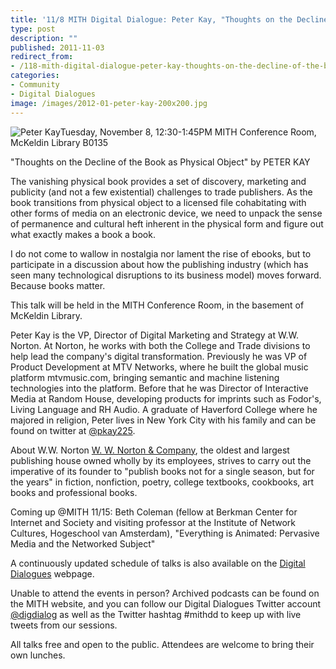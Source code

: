 ```yaml
---
title: '11/8 MITH Digital Dialogue: Peter Kay, "Thoughts on the Decline of the Book as Physical Object"'
type: post
description: ""
published: 2011-11-03
redirect_from: 
- /118-mith-digital-dialogue-peter-kay-thoughts-on-the-decline-of-the-book-as-physical-object/
categories:
- Community
- Digital Dialogues
image: /images/2012-01-peter-kay-200x200.jpg
---
```

![Peter Kay](/images/2012-01-peter-kay-200x200.jpg)Tuesday, November 8, 12:30-1:45PM MITH Conference Room, McKeldin Library B0135

"Thoughts on the Decline of the Book as Physical Object" by PETER KAY

The vanishing physical book provides a set of discovery, marketing and publicity (and not a few existential) challenges to trade publishers. As the book transitions from physical object to a licensed file cohabitating with other forms of media on an electronic device, we need to unpack the sense of permanence and cultural heft inherent in the physical form and figure out what exactly makes a book a book.

I do not come to wallow in nostalgia nor lament the rise of ebooks, but to participate in a discussion about how the publishing industry (which has seen many technological disruptions to its business model) moves forward. Because books matter.

This talk will be held in the MITH Conference Room, in the basement of McKeldin Library.

Peter Kay is the VP, Director of Digital Marketing and Strategy at W.W. Norton. At Norton, he works with both the College and Trade divisions to help lead the company's digital transformation. Previously he was VP of Product Development at MTV Networks, where he built the global music platform mtvmusic.com, bringing semantic and machine listening technologies into the platform. Before that he was Director of Interactive Media at Random House, developing products for imprints such as Fodor's, Living Language and RH Audio. A graduate of Haverford College where he majored in religion, Peter lives in New York City with his family and can be found on twitter at [@pkay225](https://web.archive.org/web/20161017042143/https://twitter.com/pkay225).

About W.W. Norton [W. W. Norton & Company](http://books.wwnorton.com/books/), the oldest and largest publishing house owned wholly by its employees, strives to carry out the imperative of its founder to "publish books not for a single season, but for the years" in fiction, nonfiction, poetry, college textbooks, cookbooks, art books and professional books.

Coming up @MITH 11/15: Beth Coleman (fellow at Berkman Center for Internet and Society and visiting professor at the Institute of Network Cultures, Hogeschool van Amsterdam), "Everything is Animated: Pervasive Media and the Networked Subject"

A continuously updated schedule of talks is also available on the [Digital Dialogues](../podcast/) webpage.

Unable to attend the events in person? Archived podcasts can be found on the MITH website, and you can follow our Digital Dialogues Twitter account [@digdialog](http://twitter.com/#%21/digdialog) as well as the Twitter hashtag #mithdd to keep up with live tweets from our sessions.

All talks free and open to the public. Attendees are welcome to bring their own lunches.
